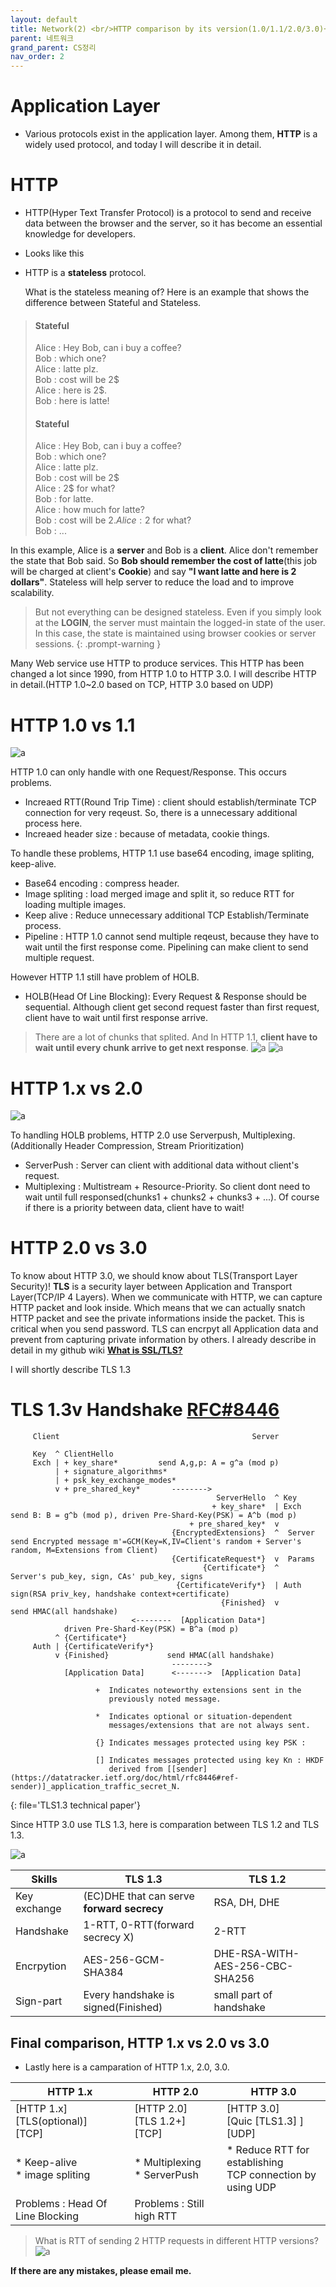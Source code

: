 ```yaml
---
layout: default
title: Network(2) <br/>HTTP comparison by its version(1.0/1.1/2.0/3.0)+basic TLS
parent: 네트워크
grand_parent: CS정리
nav_order: 2
---
```

# Application Layer
* Various protocols exist in the application layer. Among them, **HTTP** is a widely used protocol, and today I will describe it in detail.

# HTTP
* HTTP(Hyper Text Transfer Protocol) is a protocol to send and receive data between the browser and the server, so it has become an essential knowledge for developers.
* Looks like this


* HTTP is a **stateless** protocol.
  
  What is the stateless meaning of? Here is an example that shows the difference between Stateful and Stateless.  
> #### Stateful   
> Alice : Hey Bob, can i buy a coffee?    
> Bob : which one?    
> Alice : latte plz.   
> Bob : cost will be 2$   
> Alice : here is 2$.   
> Bob : here is latte!   
> 
> #### Stateful
> Alice : Hey Bob, can i buy a coffee?   
> Bob : which one?   
> Alice : latte plz.   
> Bob : cost will be 2$    
> Alice : 2$ for what?   
> Bob : for latte.   
> Alice : how much for latte?   
> Bob : cost will be 2$.   
> Alice : 2$ for what?   
> Bob : ...   

  In this example, Alice is a **server** and Bob is a **client**. Alice don't remember the state that Bob said. So **Bob should remember the cost of latte**(this job will be charged at client's **Cookie**) and say **"I want latte and here is 2 dollars"**. Stateless will help server to reduce the load and to improve scalability.
  
> But not everything can be designed stateless. Even if you simply look at the **LOGIN**, the server must maintain the logged-in state of the user. In this case, the state is maintained using browser cookies or server sessions.
{: .prompt-warning }

Many Web service use HTTP to produce services. This HTTP has been changed a lot since 1990, from HTTP 1.0 to HTTP 3.0. I will describe HTTP in detail.(HTTP 1.0~2.0 based on TCP, HTTP 3.0 based on UDP)

# HTTP 1.0 vs 1.1
![a](../../../../assets/p/3/http1.png)

HTTP 1.0 can only handle with one Request/Response. This occurs problems.
* Increaed RTT(Round Trip Time) : client should establish/terminate TCP connection for very reqeust. So, there is a unnecessary additional process here.
* Increaed header size : because of metadata, cookie things.

To handle these problems, HTTP 1.1 use base64 encoding, image spliting, keep-alive.
* Base64 encoding : compress header.
* Image spliting : load merged image and split it, so reduce RTT for loading multiple images.
* Keep alive : Reduce unnecessary additional TCP Establish/Terminate process.
* Pipeline : HTTP 1.0 cannot send multiple reqeust, because they have to wait until the first response come. Pipelining can make client to send multiple request.

However HTTP 1.1 still have problem of HOLB.
* HOLB(Head Of Line Blocking): Every Request & Response should be sequential. Although client get second request faster than first request, client have to wait until first response arrive.
> There are a lot of chunks that splited. And In HTTP 1.1, **client have to wait until every chunk arrive to get next response**.
> ![a](../../../../assets/p/3/http1.1.png)
> ![a](../../../../assets/p/3/http1.1chunk.png)

# HTTP 1.x vs 2.0
![a](../../../../assets/p/3/http2.png)

To handling HOLB problems, HTTP 2.0 use Serverpush, Multiplexing.(Additionally Header Compression, Stream Prioritization)
* ServerPush : Server can client with additional data without client's request.
* Multiplexing : Multistream + Resource-Priority. So client dont need to wait until full responsed(chunks1 + chunks2 + chunks3 + ...). Of course if there is a priority between data, client have to wait!

# HTTP 2.0 vs 3.0

To know about HTTP 3.0, we should know about TLS(Transport Layer Security)! **TLS** is a security layer between Application and Transport Layer(TCP/IP 4 Layers). When we communicate with HTTP, we can capture HTTP packet and look inside. Which means that we can actually snatch HTTP packet and see the private informations inside the packet. This is critical when you send password. TLS can encrpyt all Application data and prevent from capturing private information by others. I already describe in detail in my github wiki [**What is SSL/TLS?**](https://github.com/ghkdqhrbals/golang-backend-master/wiki/ghkdqhrbals:SSL-TLS)

I will shortly describe TLS 1.3

# TLS 1.3v Handshake [RFC#8446](https://datatracker.ietf.org/doc/html/rfc8446#section-4.4.4)
```
     Client                                           Server

     Key  ^ ClientHello
     Exch | + key_share*         send A,g,p: A = g^a (mod p)
          | + signature_algorithms*
          | + psk_key_exchange_modes*
          v + pre_shared_key*       -------->
                                              ServerHello  ^ Key
                                             + key_share*  | Exch      send B: B = g^b (mod p), driven Pre-Shard-Key(PSK) = A^b (mod p)
                                        + pre_shared_key*  v           
                                    {EncryptedExtensions}  ^  Server   send Encrypted message m'=GCM(Key=K,IV=Client's random + Server's random, M=Extensions from Client)
                                    {CertificateRequest*}  v  Params
                                           {Certificate*}  ^           Server's pub_key, sign, CAs' pub_key, signs
                                     {CertificateVerify*}  | Auth      sign(RSA priv_key, handshake context+certificate)
                                               {Finished}  v           send HMAC(all handshake)
                           <--------  [Application Data*]
            driven Pre-Shard-Key(PSK) = B^a (mod p)
          ^ {Certificate*}     
     Auth | {CertificateVerify*}
          v {Finished}             send HMAC(all handshake)
                                    -------->
            [Application Data]      <------->  [Application Data]

                   +  Indicates noteworthy extensions sent in the
                      previously noted message.

                   *  Indicates optional or situation-dependent
                      messages/extensions that are not always sent.

                   {} Indicates messages protected using key PSK :

                   [] Indicates messages protected using key Kn : HKDF
                      derived from [[sender](https://datatracker.ietf.org/doc/html/rfc8446#ref-sender)]_application_traffic_secret_N.
```
{: file='TLS1.3 technical paper'}

Since HTTP 3.0 use TLS 1.3, here is comparation between TLS 1.2 and TLS 1.3.

![a](../../../../assets/p/3/tls.png)

| Skills       | TLS 1.3                                    | TLS 1.2                         |
| ------------ | ------------------------------------------ | ------------------------------- |
| Key exchange | (EC)DHE that can serve **forward secrecy** | RSA, DH, DHE                    |
| Handshake    | 1-RTT, 0-RTT(forward secrecy X)            | 2-RTT                           |
| Encrpytion   | AES-256-GCM-SHA384                         | DHE-RSA-WITH-AES-256-CBC-SHA256 |
| Sign-part    | Every handshake is signed(Finished)        | small part of handshake         |

## Final comparison, HTTP 1.x vs 2.0 vs 3.0

* Lastly here is a camparation of HTTP 1.x, 2.0, 3.0.

| HTTP 1.x                                  | HTTP 2.0                              | HTTP 3.0                                                      |
| ----------------------------------------- | ------------------------------------- | ------------------------------------------------------------- |
| [HTTP 1.x]<br> [TLS(optional)] <br> [TCP] | [HTTP 2.0] <br> [TLS 1.2+] <br> [TCP] | [HTTP 3.0] <br> [Quic [TLS1.3] ] <br> [UDP]                   |
| * Keep-alive <br> * image spliting        | * Multiplexing <br> * ServerPush      | * Reduce RTT for establishing <br>TCP connection by using UDP |
| Problems : Head Of Line Blocking          | Problems : Still high RTT             |                                                               |

> What is RTT of sending 2 HTTP requests in different HTTP versions?
> ![a](../../../../assets/p/3/http_compare.png)

**If there are any mistakes, please email me.**